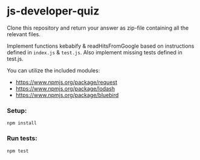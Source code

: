 js-developer-quiz
=================
Clone this repository and return your answer as zip-file containing all the relevant files.

Implement functions kebabify & readHitsFromGoogle based on instructions defined in `index.js` & `test.js`. 
Also implement missing tests defined in test.js. 

You can utilize the included modules:

- https://www.npmjs.org/package/request
- https://www.npmjs.org/package/lodash
- https://www.npmjs.org/package/bluebird

### Setup:

    npm install

### Run tests:

    npm test